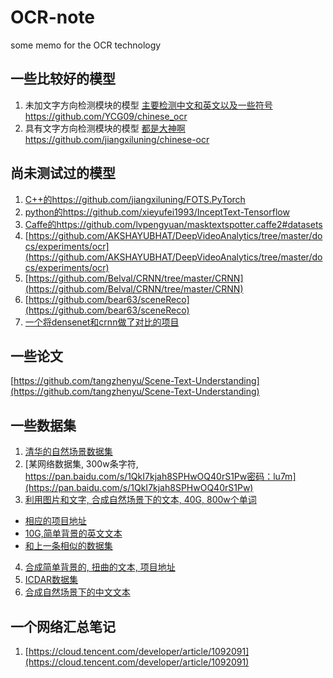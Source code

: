 # OCR-note
some memo for the OCR technology
## 一些比较好的模型
1. 未加文字方向检测模块的模型
[主要检测中文和英文以及一些符号https://github.com/YCG09/chinese_ocr](https://github.com/YCG09/chinese_ocr)
2. 具有文字方向检测模块的模型
[都是大神啊https://github.com/jiangxiluning/chinese-ocr](https://github.com/jiangxiluning/chinese-ocr)
## 尚未测试过的模型
1. [C++的https://github.com/jiangxiluning/FOTS.PyTorch](https://github.com/jiangxiluning/FOTS.PyTorch)
2. [python的https://github.com/xieyufei1993/InceptText-Tensorflow](https://github.com/xieyufei1993/InceptText-Tensorflow)
3. [Caffe的https://github.com/lvpengyuan/masktextspotter.caffe2#datasets](https://github.com/lvpengyuan/masktextspotter.caffe2#datasets)
4. [https://github.com/AKSHAYUBHAT/DeepVideoAnalytics/tree/master/docs/experiments/ocr](https://github.com/AKSHAYUBHAT/DeepVideoAnalytics/tree/master/docs/experiments/ocr)
5. [https://github.com/Belval/CRNN/tree/master/CRNN](https://github.com/Belval/CRNN/tree/master/CRNN)
6. [https://github.com/bear63/sceneReco](https://github.com/bear63/sceneReco)
7. [一个将densenet和crnn做了对比的项目](https://github.com/xiaomaxiao/keras_ocr)
## 一些论文
[https://github.com/tangzhenyu/Scene-Text-Understanding](https://github.com/tangzhenyu/Scene-Text-Understanding)
## 一些数据集
1. [清华的自然场景数据集](https://ctwdataset.github.io/)
2. [某网络数据集, 300w条字符, https://pan.baidu.com/s/1QkI7kjah8SPHwOQ40rS1Pw密码：lu7m](https://pan.baidu.com/s/1QkI7kjah8SPHwOQ40rS1Pw)
3. [利用图片和文字, 合成自然场景下的文本, 40G, 800w个单词](http://www.robots.ox.ac.uk/~vgg/data/scenetext/)
- [相应的项目地址](https://github.com/ankush-me/SynthText)
- [10G,简单背景的英文文本](http://www.robots.ox.ac.uk/~vgg/data/text/)
- [和上一条相似的数据集](http://www.robots.ox.ac.uk/~vgg/research/text/)
4. [合成简单背景的, 扭曲的文本, 项目地址](https://github.com/Belval/TextRecognitionDataGenerator)
5. [ICDAR数据集](http://rrc.cvc.uab.es/?com=introduction)
6. [合成自然场景下的中文文本](https://github.com/JarveeLee/SynthText_Chinese_version)
## 一个网络汇总笔记
1. [https://cloud.tencent.com/developer/article/1092091](https://cloud.tencent.com/developer/article/1092091)

